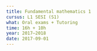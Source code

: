```yaml
---
title: Fundamental mathematics 1
cursus: L1 SESI (S1)
what: Oral exams + Tutoring
time: 16h + 10h
year: 2017–2018
date: 2017-09-01
---
```

